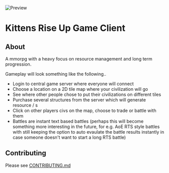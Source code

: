![Preview](https://user-images.githubusercontent.com/6277739/130340878-0f72e635-9742-4076-9668-48acd1271ef2.png)

# Kittens Rise Up Game Client
## About
A mmorpg with a heavy focus on resource management and long term progression.

Gameplay will look something like the following..
- Login to central game server where everyone will connect
- Choose a location on a 2D tile map where your civilization will go
- See where other people chose to put their civilizations on different tiles
- Purchase several structures from the server which will generate resource / s
- Click on other players civs on the map, choose to trade or battle with them
- Battles are instant text based battles (perhaps this will become something more interesting in the future, for e.g. AoE RTS style battles with still keeping the option to auto evaulate the battle results instantly in case someone doesn't want to start a long RTS battle)

## Contributing
Please see [CONTRIBUTING.md](https://github.com/Kittens-Rise-Up/client/blob/main/CONTRIBUTING.md)
